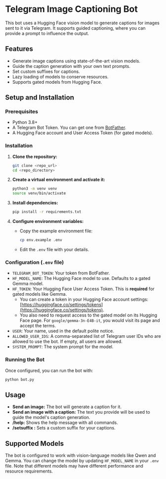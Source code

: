 # Telegram Image Captioning Bot

This bot uses a Hugging Face vision model to generate captions for images sent to it via Telegram. It supports guided captioning, where you can provide a prompt to influence the output.

## Features

-   Generate image captions using state-of-the-art vision models.
-   Guide the caption generation with your own text prompts.
-   Set custom suffixes for captions.
-   Lazy loading of models to conserve resources.
-   Supports gated models from Hugging Face.

## Setup and Installation

### Prerequisites

-   Python 3.8+
-   A Telegram Bot Token. You can get one from [BotFather](https://t.me/botfather).
-   A Hugging Face account and User Access Token (for gated models).

### Installation

1.  **Clone the repository:**
    ```bash
    git clone <repo_url>
    cd <repo_directory>
    ```

2.  **Create a virtual environment and activate it:**
    ```bash
    python3 -m venv venv
    source venv/bin/activate
    ```

3.  **Install dependencies:**
    ```bash
    pip install -r requirements.txt
    ```

4.  **Configure environment variables:**
    -   Copy the example environment file:
        ```bash
        cp env.example .env
        ```
    -   Edit the `.env` file with your details.

### Configuration (`.env` file)

-   `TELEGRAM_BOT_TOKEN`: Your token from BotFather.
-   `HF_MODEL_NAME`: The Hugging Face model to use. Defaults to a gated Gemma model.
-   `HF_TOKEN`: Your Hugging Face User Access Token. This is **required** for gated models like Gemma.
    -   You can create a token in your Hugging Face account settings: [https://huggingface.co/settings/tokens](https://huggingface.co/settings/tokens).
    -   You also need to request access to the gated model on its Hugging Face page. For `google/gemma-3n-E4B-it`, you would visit its page and accept the terms.
-   `USER`: Your name, used in the default polite notice.
-   `ALLOWED_USER_IDS`: A comma-separated list of Telegram user IDs who are allowed to use the bot. If empty, all users are allowed.
-   `SYSTEM_PROMPT`: The system prompt for the model.

### Running the Bot

Once configured, you can run the bot with:

```bash
python bot.py
```

## Usage

-   **Send an image:** The bot will generate a caption for it.
-   **Send an image with a caption:** The text you provide will be used to guide the model's caption generation.
-   **/help:** Shows the help message with all commands.
-   **/setsuffix <message>:** Sets a custom suffix for your captions.

## Supported Models

The bot is configured to work with vision-language models like Qwen and Gemma. You can change the model by updating `HF_MODEL_NAME` in your `.env` file. Note that different models may have different performance and resource requirements.
